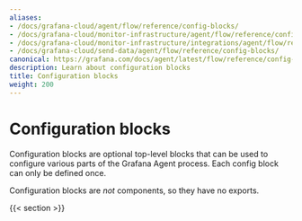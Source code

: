 ```yaml
---
aliases:
- /docs/grafana-cloud/agent/flow/reference/config-blocks/
- /docs/grafana-cloud/monitor-infrastructure/agent/flow/reference/config-blocks/
- /docs/grafana-cloud/monitor-infrastructure/integrations/agent/flow/reference/config-blocks/
- /docs/grafana-cloud/send-data/agent/flow/reference/config-blocks/
canonical: https://grafana.com/docs/agent/latest/flow/reference/config-blocks/
description: Learn about configuration blocks
title: Configuration blocks
weight: 200
---
```


# Configuration blocks

Configuration blocks are optional top-level blocks that can be used to
configure various parts of the Grafana Agent process. Each config block can
only be defined once.

Configuration blocks are _not_ components, so they have no exports.

{{< section >}}
